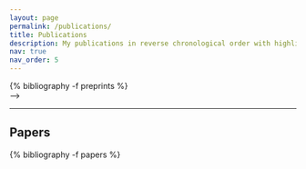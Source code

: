 ```yaml
---
layout: page
permalink: /publications/
title: Publications
description: My publications in reverse chronological order with highlights in <strong>bold</strong>.
nav: true
nav_order: 5
---
```

<!--
  ## Preprints
  <!-- _pages/publications.md -->
  <div class="publications">
  {% bibliography -f preprints %}
  </div>
-->

<hr>

## Papers
<!-- _pages/publications.md -->
<div class="publications">

{% bibliography -f papers %}

</div>
